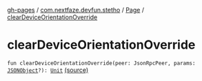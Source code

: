 [gh-pages](../../index.md) / [com.nextfaze.devfun.stetho](../index.md) / [Page](index.md) / [clearDeviceOrientationOverride](./clear-device-orientation-override.md)

# clearDeviceOrientationOverride

`fun clearDeviceOrientationOverride(peer: JsonRpcPeer, params: `[`JSONObject`](https://developer.android.com/reference/org/json/JSONObject.html)`?): `[`Unit`](https://kotlinlang.org/api/latest/jvm/stdlib/kotlin/-unit/index.html) [(source)](https://github.com/NextFaze/dev-fun/tree/master/devfun-stetho/src/main/java/com/nextfaze/devfun/stetho/Stetho.kt#L98)